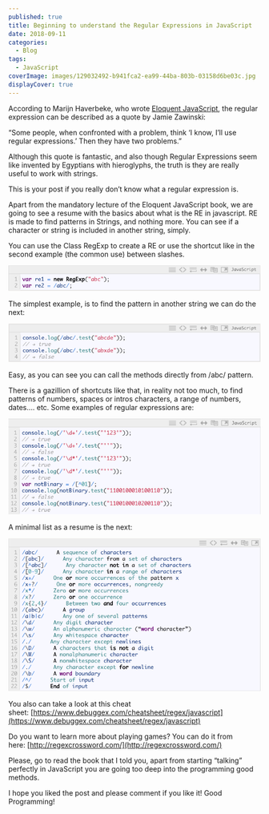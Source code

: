 ```yaml
---
published: true
title: Beginning to understand the Regular Expressions in JavaScript
date: 2018-09-11
categories:
  - Blog
tags:
  - JavaScript
coverImage: images/129032492-b941fca2-ea99-44ba-803b-03158d6be03c.jpg
displayCover: true
---
```


According to Marijn Haverbeke, who wrote [Eloquent JavaScript](http://eloquentjavascript.net/), the regular expression can be described as a quote by Jamie Zawinski:

“Some people, when confronted with a problem, think ‘I know, I’ll use regular expressions.’ Then they have two problems.”

Although this quote is fantastic, and also though Regular Expressions seem like invented by Egyptians with hieroglyphs, the truth is they are really useful to work with strings.

This is your post if you really don’t know what a regular expression is.

Apart from the mandatory lecture of the Eloquent JavaScript book, we are going to see a resume with the basics about what is the RE in javascript. RE is made to find patterns in Strings, and nothing more. You can see if a character or string is included in another string, simply.

You can use the Class RegExp to create a RE or use the shortcut like in the second example (the common use) between slashes.

![](./images/1*P76OCm3D6-bp2YyYkuHXEQ.png)

The simplest example, is to find the pattern in another string we can do the next:

![](./images/1*Wk5X7Fdi-b3bnRy9B5NU4Q.png)

Easy, as you can see you can call the methods directly from /abc/ pattern.

There is a gazillion of shortcuts like that, in reality not too much, to find patterns of numbers, spaces or intros characters, a range of numbers, dates…. etc. Some examples of regular expressions are:

![](./images/1*d7hBgGzqhyGdwLUbfHByFA.png)

A minimal list as a resume is the next:

![](./images/1*3ONdjAK9fgJm-gR-MT8JRg.png)

You also can take a look at this cheat sheet: [https://www.debuggex.com/cheatsheet/regex/javascript](https://www.debuggex.com/cheatsheet/regex/javascript)

Do you want to learn more about playing games? You can do it from here: [http://regexcrossword.com/](http://regexcrossword.com/)

Please, go to read the book that I told you, apart from starting “talking” perfectly in JavaScript you are going too deep into the programming good methods.

I hope you liked the post and please comment if you like it! Good Programming!
